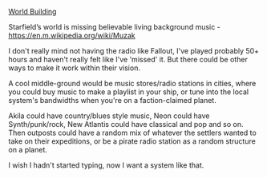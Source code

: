 [World Building](World%20Building.md)

Starfield’s world is missing believable living background music - https://en.m.wikipedia.org/wiki/Muzak

I don't really mind not having the radio like Fallout, I've played probably 50+ hours and haven't really felt like I've 'missed' it. But there could be other ways to make it work within their vision.

A cool middle-ground would be music stores/radio stations in cities, where you could buy music to make a playlist in your ship, or tune into the local system's bandwidths when you're on a faction-claimed planet.

Akila could have country/blues style music, Neon could have Synth/punk/rock, New Atlantis could have classical and pop and so on. Then outposts could have a random mix of whatever the settlers wanted to take on their expeditions, or be a pirate radio station as a random structure on a planet.

I wish I hadn't started typing, now I want a system like that.